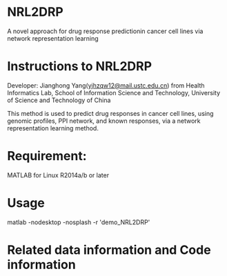 # NRL2DRP
A novel approach for drug response predictionin cancer cell lines via network representation learning


# Instructions to NRL2DRP 
Developer: Jianghong Yang(yjhzqw12@mail.ustc.edu.cn) from Health Informatics Lab, School of Information Science and Technology, University of Science and Technology of China
 
This method is used to predict drug responses in cancer cell lines, using genomic profiles, PPI network, and known responses, via a
network representation learning method.

# Requirement:
MATLAB for Linux R2014a/b or later 

# Usage
matlab -nodesktop -nosplash -r 'demo_NRL2DRP'

# Related data information and Code information


    

